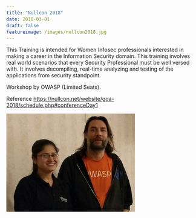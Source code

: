 ```yaml
---
title: "Nullcon 2018"
date: 2018-03-01
draft: false
featureimage: /images/nullcon2018.jpg
---
```


This Training is intended for Women Infosec professionals interested in making a career in the Information Security domain. This training involves real world scenarios that every Security Professional must be well versed with. It involves decompiling, real-time analyzing and testing of the applications from security standpoint.

Workshop by OWASP (Limited Seats).


Reference
https://nullcon.net/website/goa-2018/schedule.php#conferenceDay1

![Nullcon2018](/images/nullcon2018.jpg)